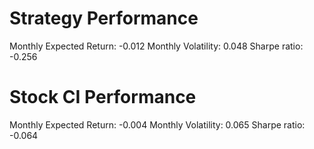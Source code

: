 # Strategy Performance
Monthly Expected Return: -0.012
Monthly Volatility: 0.048
Sharpe ratio: -0.256
# Stock CI Performance
Monthly Expected Return: -0.004
Monthly Volatility: 0.065
Sharpe ratio: -0.064

